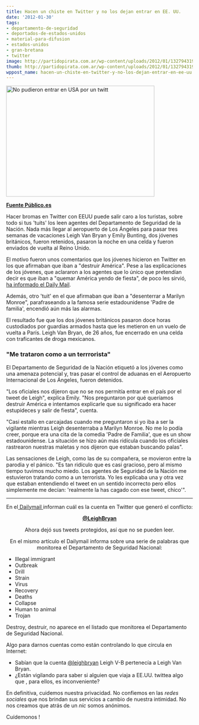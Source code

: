 ```yaml
---
title: Hacen un chiste en Twitter y no los dejan entrar en EE. UU.
date: '2012-01-30'
tags:
- departamento-de-seguridad
- deportados-de-estados-unidos
- material-para-difusion
- estados-unidos
- gran-bretana
- twitter
image: http://partidopirata.com.ar/wp-content/uploads/2012/01/1327943191910britanicosdn.jpg
thumb: http://partidopirata.com.ar/wp-content/uploads/2012/01/1327943191910britanicosdn-150x150.jpg
wppost_name: hacen-un-chiste-en-twitter-y-no-los-dejan-entrar-en-ee-uu
---
```


<a href="http://partidopirata.com.ar/wp-content/uploads/2012/01/1327943191910britanicosdn.jpg"><img class="aligncenter size-full wp-image-3018" title="Leigh Van Bryan y Emily Bunting." src="http://partidopirata.com.ar/wp-content/uploads/2012/01/1327943191910britanicosdn.jpg" alt="No pudieron entrar en USA por un twitt" width="400" height="300" /></a>

<strong><a href="http://www.publico.es/internacional/419496/eeuu-niega-la-entrada-a-dos-britanicos-por-bromear-en-twitter" target="_blank">Fuente Público.es</a></strong>

Hacer bromas en Twitter con EEUU puede salir caro a los turistas, sobre todo si tus 'tuits' los leen agentes del Departamento de Seguridad de la Nación. Nada más llegar al aeropuerto de Los Ángeles para pasar tres semanas de vacaciones Leigh Van Bryan y Emily Bunting, dos jóvenes británicos, fueron retenidos, pasaron la noche en una celda y fueron enviados de vuelta al Reino Unido.

El motivo fueron unos comentarios que los jóvenes hicieron en Twitter en los que afirmaban que iban a "destruir América". Pese a las explicaciones de los jóvenes, que aclararon a los agentes que lo único que pretendían decir es que iban a "quemar América yendo de fiesta", de poco les sirvió, <a href="http://www.dailymail.co.uk/news/article-2093796/British-tourists-arrested-America-terror-charges-Twitter-jokes.html">ha informado el Daily Mail</a>.

Además, otro 'tuit' en el que afirmaban que iban a "desenterrar a Marilyn Monroe", parafraseando a la famosa serie estadounidense 'Padre de familia', encendió aún más las alarmas.

El resultado fue que los dos jóvenes británicos pasaron doce horas custodiados por guardias armados hasta que les metieron en un vuelo de vuelta a París. Leigh Van Bryan, de 26 años, fue encerrado en una celda con traficantes de droga mexicanos.
<h3>"Me trataron como a un terrrorista"</h3>
El Departamento de Seguridad de la Nación etiquetó a los jóvenes como una amenaza potencial y, tras pasar el control de aduanas en el Aeropuerto Internacional de Los Ángeles, fueron detenidos.

"Los oficiales nos dijeron que no se nos permitía entrar en el país por el tweet de Leigh", explica Emily. "Nos preguntaron por qué queríamos destruir América e intentamos explicarle que su significado era hacer estupideces y salir de fiesta", cuenta.

"Casi estallo en carcajadas cuando me preguntaron si yo iba a ser la vigilante mientras Leigh desenterraba a Marilyn Monroe. No me lo podía creer, porque era una cita de la comedia 'Padre de Familia', que es un show estadounidense. La situación se hizo aún más ridícula cuando los oficiales rastrearon nuestras maletas y nos dijeron que estaban buscando palas".

Las sensaciones de Leigh, como las de su compañera, se movieron entre la parodia y el pánico. "Es tan ridículo que es casi gracioso, pero al mismo tiempo tuvimos mucho miedo. Los agentes de Seguridad de la Nación me estuvieron tratando como a un terrorista. Yo les explicaba una y otra vez que estaban entendiendo el tweet en un sentido incorrecto pero ellos simplemente me decían: 'realmente la has cagado con ese tweet, chico'".

<hr />

En el<a href="http://www.dailymail.co.uk/news/article-2093796/British-tourists-arrested-America-terror-charges-Twitter-jokes.html" target="_blank"> Dailymail </a> informan cuál es la cuenta en Twitter que generó el conflicto:
<p style="text-align: center;"><strong><a href="https://twitter.com/#!/leighbryan" target="_blank">@LeighBryan</a></strong></p>
<p style="text-align: center;">Ahora dejó sus tweets protegidos, así que no se pueden leer.</p>
<p style="text-align: center;">En el mismo artículo el Dailymail informa sobre una serie de palabras que monitorea el Departamento de Seguridad Nacional:</p>

<ul>
	<li>Illegal immigrant</li>
	<li>Outbreak</li>
	<li>Drill</li>
	<li>Strain</li>
	<li>Virus</li>
	<li>Recovery</li>
	<li>Deaths</li>
	<li>Collapse</li>
	<li>Human to animal</li>
	<li>Trojan</li>
</ul>
Destroy, destruir, no aparece en el listado que monitorea el Departamento de Seguridad Nacional.

Algo para darnos cuentas como están controlando lo que circula en Internet:
<ul>
	<li>Sabían que la cuenta <a href="https://twitter.com/#!/leighbryan" target="_blank">@leighbryan</a> Leigh V-B pertenecía a Leigh Van Bryan.</li>
	<li>¿Están vigilando para saber si alguien que viaja a EE.UU. twittea algo que , para ellos, es inconveniente?</li>
</ul>
En definitiva, cuidemos nuestra privacidad. No confiemos en las <em>redes sociales </em>que nos brindan sus servicios a cambio de nuestra intimidad. No nos creamos que atrás de un <em>nic </em>somos anónimos.

Cuídemonos !

&nbsp;

